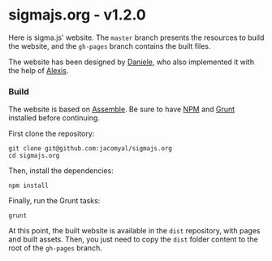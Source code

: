 sigmajs.org - v1.2.0
====================

Here is sigma.js' website. The `master` branch presents the resources to build the website, and the `gh-pages` branch contains the built files.

The website has been designed by [Daniele](https://github.com/danieleguido), who also implemented it with the help of [Alexis](https://github.com/jacomyal/).


### Build

The website is based on [Assemble](http://assemble.io/). Be sure to have [NPM](http://npmjs.org) and [Grunt](http://gruntjs.com) installed before continuing.

First clone the repository:

````
git clone git@github.com:jacomyal/sigmajs.org
cd sigmajs.org
````

Then, install the dependencies:

````
npm install
````

Finally, run the Grunt tasks:

````
grunt
````

At this point, the built website is available in the `dist` repository, with pages and built assets. Then, you just need to copy the `dist` folder content to the root of the `gh-pages` branch.
